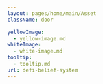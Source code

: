 ```yaml
---
layout: pages/home/main/Asset
className: door

yellowImage:
  - yellow-image.md
whiteImage:
  - white-image.md
tooltip:
  - tooltip.md
url: defi-belief-system
---
```

